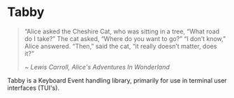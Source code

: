 # Tabby

> “Alice asked the Cheshire Cat, who was sitting in a tree, “What road do I take?”
> The cat asked, “Where do you want to go?”
> “I don’t know,” Alice answered.
> “Then,” said the cat, “it really doesn’t matter, does it?”
>
> *~ Lewis Carroll, Alice's Adventures In Wonderland*

Tabby is a Keyboard Event handling library, primarily for use in terminal user interfaces (TUI's).

